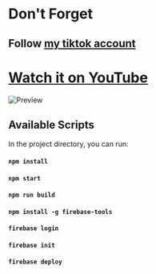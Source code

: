 # Don't Forget
## Follow [my tiktok account](https://www.tiktok.com/@try_catch_)

# [Watch it on YouTube](https://www.youtube.com/watch?v=b06gyW86asU)

![Preview](/public/preview.png)

## Available Scripts

In the project directory, you can run:

#### `npm install`
#### `npm start`
#### `npm run build`
#### `npm install -g firebase-tools`
#### `firebase login`
#### `firebase init`
#### `firebase deploy`

